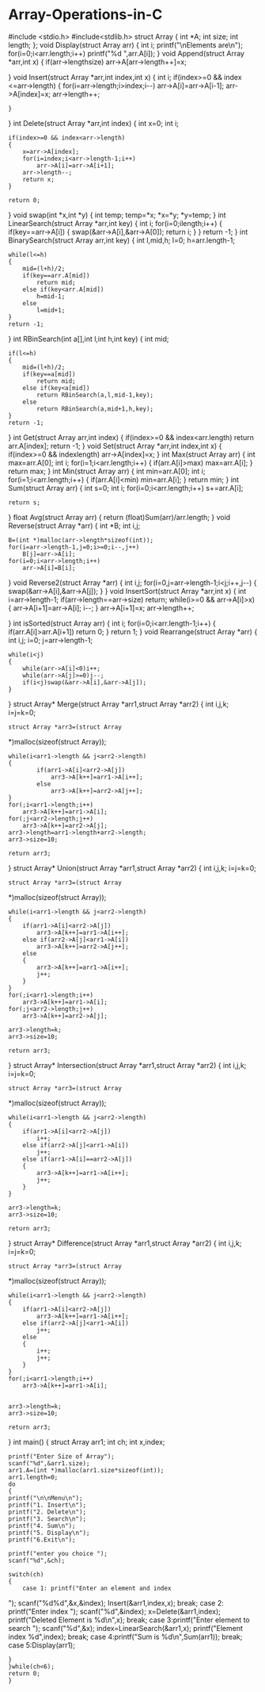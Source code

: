 # Array-Operations-in-C

#include <stdio.h>
 #include<stdlib.h>
 struct Array
 {
    int *A;
    int size;
    int length;
 };
 void Display(struct Array arr)
 {
    int i;
    printf("\nElements are\n");
    for(i=0;i<arr.length;i++)
        printf("%d ",arr.A[i]);
 }
 void Append(struct Array *arr,int x)
 {
    if(arr->length<arr->size)
        arr->A[arr->length++]=x;
    
}
 void Insert(struct Array *arr,int index,int x)
 {
    int i;
    if(index>=0 && index <=arr->length)
    {
        for(i=arr->length;i>index;i--)
            arr->A[i]=arr->A[i-1];
        arr->A[index]=x;
        arr->length++;
        
    }
 }
int Delete(struct Array *arr,int index)
 {
    int x=0;
    int i;
    
    if(index>=0 && index<arr->length)
    {
        x=arr->A[index];
        for(i=index;i<arr->length-1;i++)
            arr->A[i]=arr->A[i+1];
        arr->length--;
        return x;
    }
    
    return 0;
 }
 void swap(int *x,int *y)
 {
    int temp;
    temp=*x;
    *x=*y;
    *y=temp;
 }
 int LinearSearch(struct Array *arr,int key)
 {
    int i;
    for(i=0;i<arr->length;i++)
    {
        if(key==arr->A[i])
        {
            swap(&arr->A[i],&arr->A[0]);
            return i;
        }
    }
    return -1;
 }
int BinarySearch(struct Array arr,int key)
 {
    int l,mid,h;
    l=0;
    h=arr.length-1;
    
    while(l<=h)
    {
        mid=(l+h)/2;
        if(key==arr.A[mid])
            return mid;
        else if(key<arr.A[mid])
            h=mid-1;
        else
            l=mid+1;
    }
    return -1;
 }
 int RBinSearch(int a[],int l,int h,int key)
 {
    int mid;
    
    if(l<=h)
    {
        mid=(l+h)/2;
        if(key==a[mid])
            return mid;
        else if(key<a[mid])
            return RBinSearch(a,l,mid-1,key);
        else
            return RBinSearch(a,mid+1,h,key);
    }
    return -1;
 }
 int Get(struct Array arr,int index)
 {
        if(index>=0 && index<arr.length)
            return arr.A[index];
    return -1;
 }
 void Set(struct Array *arr,int index,int x)
 {
    if(index>=0 && index<arr->length)
        arr->A[index]=x;
 }
 int Max(struct Array arr)
 {
    int max=arr.A[0];
    int i;
    for(i=1;i<arr.length;i++)
    {
        if(arr.A[i]>max)
            max=arr.A[i];
    }
    return max;
 }
 int Min(struct Array arr)
 {
    int min=arr.A[0];
    int i;
    for(i=1;i<arr.length;i++)
    {
        if(arr.A[i]<min)
            min=arr.A[i];
    }
    return min;
 }
 int Sum(struct Array arr)
 {
    int s=0;
    int i;
    for(i=0;i<arr.length;i++)
        s+=arr.A[i];
    
    return s;
}
 float Avg(struct Array arr)
 {
    return (float)Sum(arr)/arr.length;
 }
 void Reverse(struct Array *arr)
 {
    int *B;
    int i,j;
    
    B=(int *)malloc(arr->length*sizeof(int));
    for(i=arr->length-1,j=0;i>=0;i--,j++)
        B[j]=arr->A[i];
    for(i=0;i<arr->length;i++)
        arr->A[i]=B[i];
    
}
 void Reverse2(struct Array *arr)
 {
    int i,j;
    for(i=0,j=arr->length-1;i<j;i++,j--)
    {
        swap(&arr->A[i],&arr->A[j]);
    }
 }
 void InsertSort(struct Array *arr,int x)
 {
    int i=arr->length-1;
    if(arr->length==arr->size)
        return;
    while(i>=0 && arr->A[i]>x)
    {
        arr->A[i+1]=arr->A[i];
        i--;
    }
    arr->A[i+1]=x;
    arr->length++;
    
}
 int isSorted(struct Array arr)
 {
    int i;
    for(i=0;i<arr.length-1;i++)
    {
        if(arr.A[i]>arr.A[i+1])
            return 0;
    }
    return 1;
 }
 void Rearrange(struct Array *arr)
 {
    int i,j;
    i=0;
    j=arr->length-1;
    
    while(i<j)
    {
        while(arr->A[i]<0)i++;
        while(arr->A[j]>=0)j--;
        if(i<j)swap(&arr->A[i],&arr->A[j]);
    }
    
}
 struct Array* Merge(struct Array *arr1,struct Array 
*arr2)
 {
    int i,j,k;
    i=j=k=0;
    
    struct Array *arr3=(struct Array 
*)malloc(sizeof(struct Array));
    
    while(i<arr1->length && j<arr2->length)
    {
            if(arr1->A[i]<arr2->A[j])
                arr3->A[k++]=arr1->A[i++];
            else
                arr3->A[k++]=arr2->A[j++];
    }
    for(;i<arr1->length;i++)
        arr3->A[k++]=arr1->A[i];
    for(;j<arr2->length;j++)
        arr3->A[k++]=arr2->A[j];
    arr3->length=arr1->length+arr2->length;
    arr3->size=10;
    
    return arr3;
 }
 struct Array* Union(struct Array *arr1,struct Array 
*arr2)
 {
    int i,j,k;
    i=j=k=0;
    
    struct Array *arr3=(struct Array 
*)malloc(sizeof(struct Array));
    
    while(i<arr1->length && j<arr2->length)
    {
        if(arr1->A[i]<arr2->A[j])
            arr3->A[k++]=arr1->A[i++];
        else if(arr2->A[j]<arr1->A[i])
            arr3->A[k++]=arr2->A[j++];
        else
        {
            arr3->A[k++]=arr1->A[i++];
            j++;
        }
    }
    for(;i<arr1->length;i++)
        arr3->A[k++]=arr1->A[i];
    for(;j<arr2->length;j++)
        arr3->A[k++]=arr2->A[j];
    
    arr3->length=k;
    arr3->size=10;
    
    return arr3;
 }
 struct Array* Intersection(struct Array *arr1,struct 
Array *arr2)
 {
    int i,j,k;
    i=j=k=0;
    
    struct Array *arr3=(struct Array 
*)malloc(sizeof(struct Array));
    
    while(i<arr1->length && j<arr2->length)
    {
        if(arr1->A[i]<arr2->A[j])
            i++;
        else if(arr2->A[j]<arr1->A[i])
            j++;
        else if(arr1->A[i]==arr2->A[j])
        {
            arr3->A[k++]=arr1->A[i++];
            j++;
        }
    }
    
    arr3->length=k;
    arr3->size=10;
    
    return arr3;
 }
 struct Array* Difference(struct Array *arr1,struct 
Array *arr2)
 {
    int i,j,k;
    i=j=k=0;
    
    struct Array *arr3=(struct Array 
*)malloc(sizeof(struct Array));
    
    while(i<arr1->length && j<arr2->length)
    {
        if(arr1->A[i]<arr2->A[j])
            arr3->A[k++]=arr1->A[i++];
        else if(arr2->A[j]<arr1->A[i])
            j++;
        else
        {
            i++;
            j++;
        }
    }
    for(;i<arr1->length;i++)
        arr3->A[k++]=arr1->A[i];
    
    
    arr3->length=k;
    arr3->size=10;
    
    return arr3;
 }
 int main()
 {
    struct Array arr1;
    int ch;
    int x,index;
    
    printf("Enter Size of Array");
    scanf("%d",&arr1.size);
    arr1.A=(int *)malloc(arr1.size*sizeof(int));
    arr1.length=0;
    do
    {
    printf("\n\nMenu\n");
    printf("1. Insert\n");
    printf("2. Delete\n");
    printf("3. Search\n");
    printf("4. Sum\n");
    printf("5. Display\n");
    printf("6.Exit\n");
    
    printf("enter you choice ");
    scanf("%d",&ch);
    
    switch(ch)
    {
        case 1: printf("Enter an element and index 
");
            scanf("%d%d",&x,&index);
            Insert(&arr1,index,x);
            break;
        case 2: printf("Enter index ");
            scanf("%d",&index);
            x=Delete(&arr1,index);
            printf("Deleted Element is %d\n",x);
            break;
        case 3:printf("Enter element to search ");
            scanf("%d",&x);
            index=LinearSearch(&arr1,x);
            printf("Element index %d",index);
            break;
        case 4:printf("Sum is %d\n",Sum(arr1));
            break;
        case 5:Display(arr1);
            
    }
    }while(ch<6);
    return 0;
    }
